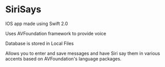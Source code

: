 # SiriSays
IOS app made using Swift 2.0


Uses AVFoundation framework to provide voice


Database is stored in Local Files


Allows you to enter and save messages and have Siri say them in various accents based on AVFoundation's language packages.
